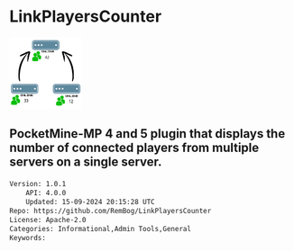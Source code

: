 # LinkPlayersCounter
<img src="https://raw.githubusercontent.com/RemBog/LinkPlayersCounter/f5d1ea311ff424ad76f7a011f5b6963a54a41cc9/icon.png" width="128" height="128" />

## PocketMine-MP 4 and 5 plugin that displays the number of connected players from multiple servers on a single server.
```properties
Version: 1.0.1
    API: 4.0.0
    Updated: 15-09-2024 20:15:28 UTC
Repo: https://github.com/RemBog/LinkPlayersCounter
License: Apache-2.0
Categories: Informational,Admin Tools,General
Keywords: 
```